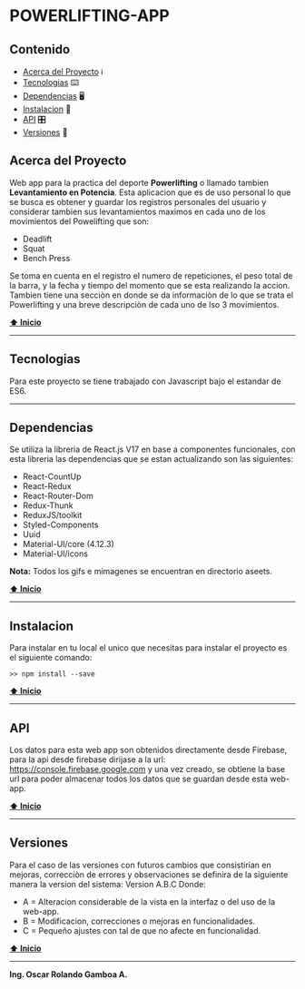 # POWERLIFTING-APP

## Contenido

- [Acerca del Proyecto](#acerca-del-proyecto) :information_source:
- [Tecnologias](#tecnologias) :keyboard:
- [Dependencias](#dependencias) :desktop_computer:
- [Instalacion](#instalacion) 💾
- [API](#api) 🎛️
- [Versiones](#versiones) :pushpin:

## Acerca del Proyecto

Web app para la practica del deporte **Powerlifting** o llamado tambien **Levantamiento en Potencia**.
Esta aplicacion que es de uso personal lo que se busca es obtener y guardar los registros personales del usuario y considerar 
tambien sus levantamientos maximos en cada uno de los movimientos del Powelifting que son:

* Deadlift
* Squat
* Bench Press

Se toma en cuenta en el registro el numero de repeticiones, el peso total de la barra, y la fecha y tiempo 
del momento que se esta realizando la accion.
Tambien tiene una secciòn en donde se da informaciòn de lo que se trata el Powerlifting y una breve descripciòn de cada uno de lso 3 movimientos.

**[⬆ Inicio](#contenido)**
***

## Tecnologias
Para este proyecto se tiene trabajado con Javascript bajo el estandar de ES6.
***

## Dependencias
Se utiliza la libreria de React.js V17 en base a componentes funcionales, con esta libreria las dependencias que se estan actualizando son las siguientes:
* React-CountUp
* React-Redux
* React-Router-Dom
* Redux-Thunk
* ReduxJS/toolkit
* Styled-Components
* Uuid
* Material-UI/core (4.12.3)
* Material-UI/icons

**Nota:** Todos los gifs  e mimagenes se encuentran en directorio aseets.

**[⬆ Inicio](#contenido)**
***

## Instalacion
Para instalar en tu local el unico que necesitas para instalar el proyecto es el siguiente comando:

`>> npm install --save`

**[⬆ Inicio](#contenido)**
***

## API
Los datos para esta web app son obtenidos directamente desde Firebase, para la api desde firebase dirijase a la url: https://console.firebase.google.com
y una vez creado, se obtiene la base url para poder almacenar todos los datos que se guardan desde esta web-app.

**[⬆ Inicio](#contenido)**
***

## Versiones
Para el caso de las versiones con futuros cambios que consistirian en mejoras, correcciòn de errores y observaciones se definira de la siguiente manera la version del sistema:
Version A.B.C
Donde:
 - A = Alteracion considerable de la vista en la interfaz o del uso de la web-app.
 - B = Modificacion, correcciones o mejoras en funcionalidades.
 - C = Pequeño ajustes con tal de que no afecte en funcionalidad.

**[⬆ Inicio](#contenido)**
***

**Ing. Oscar Rolando Gamboa A.**
